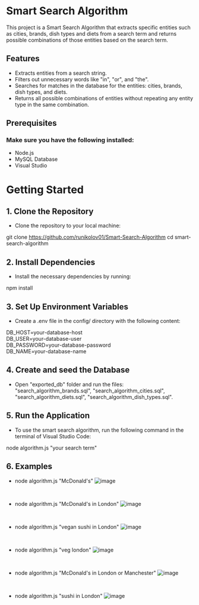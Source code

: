 # Smart Search Algorithm
This project is a Smart Search Algorithm that extracts specific entities such as cities, brands, dish types and diets from a search term and returns possible combinations of those entities based on the search term.

## Features
- Extracts entities from a search string.
- Filters out unnecessary words like "in", "or", and "the".
- Searches for matches in the database for the entities: cities, brands, dish types, and diets.
- Returns all possible combinations of entities without repeating any entity type in the same combination.

## Prerequisites
### Make sure you have the following installed:
- Node.js
- MySQL Database
- Visual Studio

# Getting Started

## 1. Clone the Repository
- Clone the repository to your local machine:

git clone https://github.com/runikolov01/Smart-Search-Algorithm
cd smart-search-algorithm

## 2. Install Dependencies
- Install the necessary dependencies by running:

npm install

## 3. Set Up Environment Variables
- Create a .env file in the config/ directory with the following content:

DB_HOST=your-database-host
<br>
DB_USER=your-database-user
<br>
DB_PASSWORD=your-database-password
<br>
DB_NAME=your-database-name

## 4. Create and seed the Database
- Open "exported_db" folder and run the files: "search_algorithm_brands.sql", "search_algorithm_cities.sql", "search_algorithm_diets.sql", "search_algorithm_dish_types.sql".
  
## 5. Run the Application
- To use the smart search algorithm, run the following command in the terminal of Visual Studio Code:

node algorithm.js "your search term"

## 6. Examples

- node algorithm.js "McDonald's"
![image](https://github.com/user-attachments/assets/a3e3c632-77dc-44a2-870f-ec58c8d8cc14)
<br>


- node algorithm.js "McDonald's in London"
![image](https://github.com/user-attachments/assets/f2fcf3b5-7aac-467e-a8bb-3dc17739a387)
<br>

- node algorithm.js "vegan sushi in London"
![image](https://github.com/user-attachments/assets/6fee418d-c7b7-4740-8180-165548a37dd0)
<br>

- node algorithm.js "veg london"
![image](https://github.com/user-attachments/assets/6782fc8a-2f4c-43d8-84ce-8fabe367fdc2)
<br>

- node algorithm.js "McDonald's in London or Manchester"
![image](https://github.com/user-attachments/assets/7cbd8131-17fe-4835-a141-e8bc72e9829a)
<br>

- node algorithm.js "sushi in London"
![image](https://github.com/user-attachments/assets/fa987507-4272-446b-ae6f-d52976370f8d)
<br>
